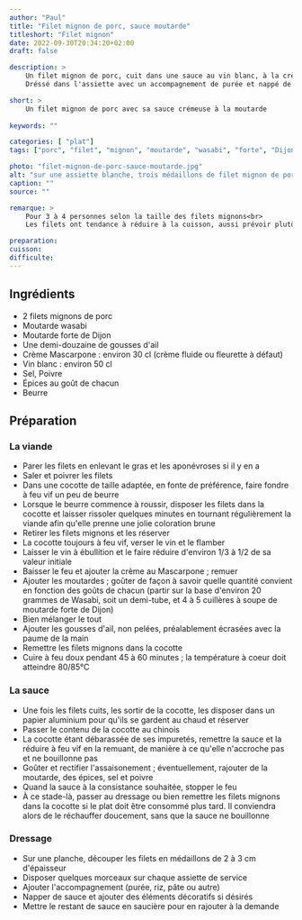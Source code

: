 ```yaml
---
author: "Paul"
title: "Filet mignon de porc, sauce moutarde"
titleshort: "Filet mignon"
date: 2022-09-30T20:34:20+02:00
draft: false

description: >
    Un filet mignon de porc, cuit dans une sauce au vin blanc, à la crème et à la moutarde.<br>
    Dréssé dans l'assiette avec un accompagnement de purée et nappé de sauce, c'est un régal pour les convives.

short: >
    Un filet mignon de porc avec sa sauce crémeuse à la moutarde
    
keywords: ""

categories: [ "plat"]
tags: ["porc", "filet", "mignon", "moutarde", "wasabi", "forte", "Dijon", "crème", "ail", "vin blanc", "viande", "mascarpone", "purée"]

photo: "filet-mignon-de-porc-sauce-moutarde.jpg"
alt: "sur une assiette blanche, trois médaillons de filet mignon de porc, nappés d'une sauce brun foncé ; en arrière plan, du riz présenté sous forme de cylindre, quelques feuilles de cerfeuil en décoration"
caption: ""
source: ""

remarque: >
    Pour 3 à 4 personnes selon la taille des filets mignons<br>
    Les filets ont tendance à réduire à la cuisson, aussi prévoir plutôt large

preparation: 
cuisson: 
difficulte:
---
```



## Ingrédients
- 2 filets mignons de porc
- Moutarde wasabi
- Moutarde forte de Dijon
- Une demi-douzaine de gousses d'ail
- Crème Mascarpone : environ 30 cl (crème fluide ou fleurette à défaut)
- Vin blanc : environ 50 cl
- Sel, Poivre
- Épices au goût de chacun
- Beurre
## Préparation
### La viande
- Parer les filets en enlevant le gras et les aponévroses si il y en a
- Saler et poivrer les filets
- Dans une cocotte de taille adaptée, en fonte de préférence, faire fondre à feu vif un peu de beurre
- Lorsque le beurre commence à roussir, disposer les filets dans la cocotte et laisser rissoler quelques minutes en tournant régulièrement la viande afin qu'elle prenne une jolie coloration brune
- Retirer les filets mignons et les réserver
- La cocotte toujours à feu vif, verser le vin et le flamber
- Laisser le vin à ébullition et le faire réduire d'environ 1/3 à 1/2 de sa valeur initiale
- Baisser le feu et ajouter la crème au Mascarpone ; remuer
- Ajouter les moutardes ; goûter de façon à savoir quelle quantité convient en fonction des goûts de chacun (partir sur la base d'environ 20 grammes de Wasabi, soit un demi-tube, et 4 à 5 cuillères à soupe de moutarde forte de Dijon)
- Bien mélanger le tout
- Ajouter les gousses d'ail, non pelées, préalablement écrasées avec la paume de la main
- Remettre les filets mignons dans la cocotte
- Cuire à feu doux pendant 45 à 60 minutes ; la température à coeur doit atteindre 80/85°C
### La sauce
- Une fois les filets cuits, les sortir de la cocotte, les disposer dans un papier aluminium pour qu'ils se gardent au chaud et réserver
- Passer le contenu de la cocotte au chinois
- La cocotte étant débarassée de ses impuretés, remettre la sauce et la réduire à feu vif en la remuant, de manière à ce qu'elle n'accroche pas et ne bouillonne pas
- Goûter et rectifier l'assaisonement ; éventuellement, rajouter de la moutarde, des épices, sel et poivre
- Quand la sauce à la consistance souhaitée, stopper le feu
- À ce stade-là, passer au dressage ou bien remettre les filets mignons dans la cocotte si le plat doit être consommé plus tard. Il conviendra alors de le réchauffer doucement, sans que la sauce ne bouillonne
### Dressage
- Sur une planche, découper les filets en médaillons de 2 à 3 cm d'épaisseur
- Disposer quelques morceaux sur chaque assiette de service
- Ajouter l'accompagnement (purée, riz, pâte ou autre)
- Napper de sauce et ajouter des éléments décoratifs si désirés
- Mettre le restant de sauce en saucière pour en rajouter à la demande
